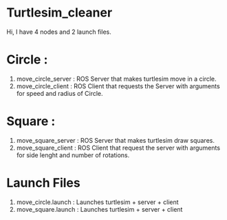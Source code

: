 # Turtlesim_cleaner

Hi, I have 4 nodes and 2 launch files.

# Circle :

1. move_circle_server : ROS Server that makes turtlesim move in a circle.
2. move_circle_client : ROS Client that requests the Server with arguments for speed and radius of Circle.

# Square :

1. move_square_server : ROS Server that makes turtlesim draw squares.
2. move_square_client : ROS Client that request the server with arguments for side lenght and number of rotations.

# Launch Files

1. move_circle.launch : Launches turtlesim + server + client
2. move_square.launch : Launches turtlesim + server + client
